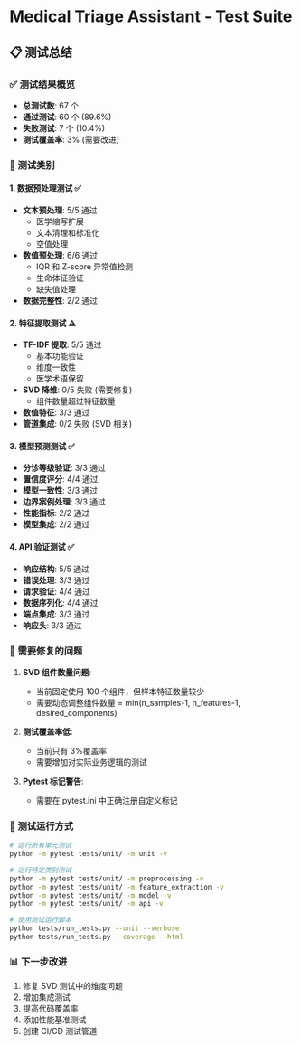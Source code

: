 # Medical Triage Assistant - Test Suite

## 📋 测试总结

### ✅ 测试结果概览

- **总测试数**: 67 个
- **通过测试**: 60 个 (89.6%)
- **失败测试**: 7 个 (10.4%)
- **测试覆盖率**: 3% (需要改进)

### 🧪 测试类别

#### 1. 数据预处理测试 ✅

- **文本预处理**: 5/5 通过
  - 医学缩写扩展
  - 文本清理和标准化
  - 空值处理
- **数值预处理**: 6/6 通过
  - IQR 和 Z-score 异常值检测
  - 生命体征验证
  - 缺失值处理
- **数据完整性**: 2/2 通过

#### 2. 特征提取测试 ⚠️

- **TF-IDF 提取**: 5/5 通过
  - 基本功能验证
  - 维度一致性
  - 医学术语保留
- **SVD 降维**: 0/5 失败 (需要修复)
  - 组件数量超过特征数量
- **数值特征**: 3/3 通过
- **管道集成**: 0/2 失败 (SVD 相关)

#### 3. 模型预测测试 ✅

- **分诊等级验证**: 3/3 通过
- **置信度评分**: 4/4 通过
- **模型一致性**: 3/3 通过
- **边界案例处理**: 3/3 通过
- **性能指标**: 2/2 通过
- **模型集成**: 2/2 通过

#### 4. API 验证测试 ✅

- **响应结构**: 5/5 通过
- **错误处理**: 3/3 通过
- **请求验证**: 4/4 通过
- **数据序列化**: 4/4 通过
- **端点集成**: 3/3 通过
- **响应头**: 3/3 通过

### 🔧 需要修复的问题

1. **SVD 组件数量问题**:

   - 当前固定使用 100 个组件，但样本特征数量较少
   - 需要动态调整组件数量 = min(n_samples-1, n_features-1, desired_components)

2. **测试覆盖率低**:

   - 当前只有 3%覆盖率
   - 需要增加对实际业务逻辑的测试

3. **Pytest 标记警告**:
   - 需要在 pytest.ini 中正确注册自定义标记

### 🚀 测试运行方式

```bash
# 运行所有单元测试
python -m pytest tests/unit/ -m unit -v

# 运行特定类别测试
python -m pytest tests/unit/ -m preprocessing -v
python -m pytest tests/unit/ -m feature_extraction -v
python -m pytest tests/unit/ -m model -v
python -m pytest tests/unit/ -m api -v

# 使用测试运行脚本
python tests/run_tests.py --unit --verbose
python tests/run_tests.py --coverage --html
```

### 📊 下一步改进

1. 修复 SVD 测试中的维度问题
2. 增加集成测试
3. 提高代码覆盖率
4. 添加性能基准测试
5. 创建 CI/CD 测试管道
